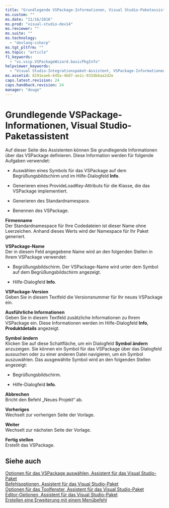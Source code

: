 ```yaml
---
title: "Grundlegende VSPackage-Informationen, Visual Studio-Paketassistent | Microsoft Docs"
ms.custom: ""
ms.date: "11/16/2016"
ms.prod: "visual-studio-dev14"
ms.reviewer: ""
ms.suite: ""
ms.technology: 
  - "devlang-csharp"
ms.tgt_pltfrm: ""
ms.topic: "article"
f1_keywords: 
  - "vs.vsip.VSPackageWizard.basicPkgInfo"
helpviewer_keywords: 
  - "Visual Studio-Integrationspaket-Assistent, VSPackage-Informationen"
ms.assetid: 8191eaeb-645a-4b07-ae1c-033db6aa2d2e
caps.latest.revision: 24
caps.handback.revision: 24
manager: "douge"
---
```

# Grundlegende VSPackage-Informationen, Visual Studio-Paketassistent
Auf dieser Seite des Assistenten können Sie grundlegende Informationen über das VSPackage definieren. Diese Information werden für folgende Aufgaben verwendet:  
  
-   Auswählen eines Symbols für das VSPackage auf dem Begrüßungsbildschirm und im Hilfe\-Dialogfeld **Info**.  
  
-   Generieren eines ProvideLoadKey\-Attributs für die Klasse, die das VSPackage implementiert.  
  
-   Generieren des Standardnamespace.  
  
-   Benennen des VSPackage.  
  
 **Firmenname**  
 Der Standardnamespace für Ihre Codedateien ist dieser Name ohne Leerzeichen. Anhand dieses Werts wird der Namespace für Ihr Paket generiert.  
  
 **VSPackage\-Name**  
 Der in diesem Feld angegebene Name wird an den folgenden Stellen in Ihrem VSPackage verwendet:  
  
-   Begrüßungsbildschirm. Der VSPackage\-Name wird unter dem Symbol auf dem Begrüßungsbildschirm angezeigt.  
  
-   Hilfe\-Dialogfeld **Info**.  
  
 **VSPackage\-Version**  
 Geben Sie in diesem Textfeld die Versionsnummer für Ihr neues VSPackage ein.  
  
 **Ausführliche Informationen**  
 Geben Sie in diesem Textfeld zusätzliche Informationen zu Ihrem VSPackage ein. Diese Informationen werden im Hilfe\-Dialogfeld **Info**, **Produktdetails** angezeigt.  
  
 **Symbol ändern**  
 Klicken Sie auf diese Schaltfläche, um ein Dialogfeld **Symbol ändern** anzuzeigen. Sie können ein Symbol für das VSPackage über das Dialogfeld aussuchen oder zu einer anderen Datei navigieren, um ein Symbol auszuwählen. Das ausgewählte Symbol wird an den folgenden Stellen angezeigt:  
  
-   Begrüßungsbildschirm.  
  
-   Hilfe\-Dialogfeld **Info**.  
  
 **Abbrechen**  
 Bricht den Befehl „Neues Projekt“ ab.  
  
 **Vorheriges**  
 Wechselt zur vorherigen Seite der Vorlage.  
  
 **Weiter**  
 Wechselt zur nächsten Seite der Vorlage.  
  
 **Fertig stellen**  
 Erstellt das VSPackage.  
  
## Siehe auch  
 [Optionen für das VSPackage auswählen, Assistent für das Visual Studio\-Paket](../misc/select-vspackage-options-visual-studio-package-wizard.md)   
 [Befehlsoptionen, Assistent für das Visual Studio\-Paket](../misc/command-options-visual-studio-package-wizard.md)   
 [Optionen für das Toolfenster, Assistent für das Visual Studio\-Paket](../misc/tool-window-options-visual-studio-package-wizard.md)   
 [Editor\-Optionen, Assistent für das Visual Studio\-Paket](../misc/editor-options-visual-studio-package-wizard.md)   
 [Erstellen eine Erweiterung mit einem Menübefehl](../extensibility/creating-an-extension-with-a-menu-command.md)